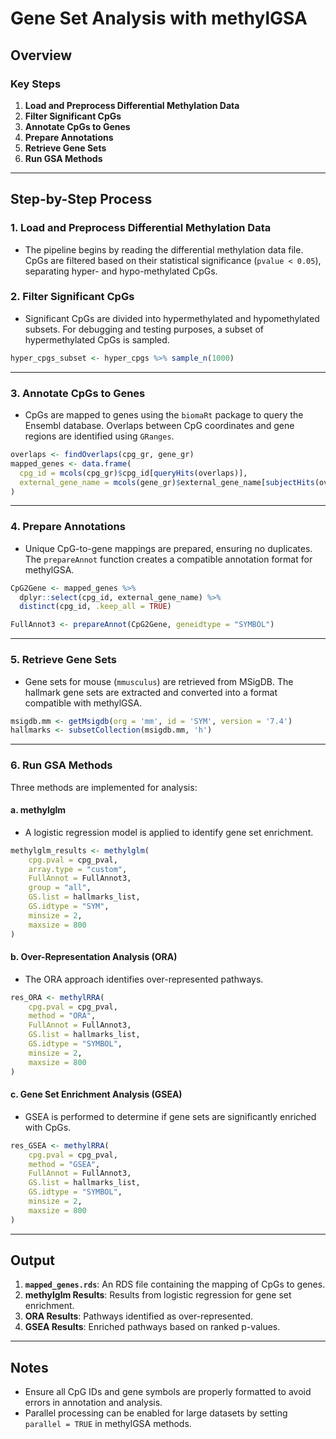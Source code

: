 # Gene Set Analysis with methylGSA

## Overview

### Key Steps
1. **Load and Preprocess Differential Methylation Data**
2. **Filter Significant CpGs**
3. **Annotate CpGs to Genes**
4. **Prepare Annotations**
5. **Retrieve Gene Sets**
6. **Run GSA Methods**

---

## Step-by-Step Process

### 1. Load and Preprocess Differential Methylation Data
- The pipeline begins by reading the differential methylation data file. CpGs are filtered based on their statistical significance (`pvalue < 0.05`), separating hyper- and hypo-methylated CpGs.

### 2. Filter Significant CpGs
- Significant CpGs are divided into hypermethylated and hypomethylated subsets. For debugging and testing purposes, a subset of hypermethylated CpGs is sampled.

```r
hyper_cpgs_subset <- hyper_cpgs %>% sample_n(1000)
```

---

### 3. Annotate CpGs to Genes
- CpGs are mapped to genes using the `biomaRt` package to query the Ensembl database. Overlaps between CpG coordinates and gene regions are identified using `GRanges`.

```r
overlaps <- findOverlaps(cpg_gr, gene_gr)
mapped_genes <- data.frame(
  cpg_id = mcols(cpg_gr)$cpg_id[queryHits(overlaps)],
  external_gene_name = mcols(gene_gr)$external_gene_name[subjectHits(overlaps)]
)
```

---

### 4. Prepare Annotations
- Unique CpG-to-gene mappings are prepared, ensuring no duplicates. The `prepareAnnot` function creates a compatible annotation format for methylGSA.

```r
CpG2Gene <- mapped_genes %>%
  dplyr::select(cpg_id, external_gene_name) %>%
  distinct(cpg_id, .keep_all = TRUE)

FullAnnot3 <- prepareAnnot(CpG2Gene, geneidtype = "SYMBOL")
```

---

### 5. Retrieve Gene Sets
- Gene sets for mouse (`mmusculus`) are retrieved from MSigDB. The hallmark gene sets are extracted and converted into a format compatible with methylGSA.

```r
msigdb.mm <- getMsigdb(org = 'mm', id = 'SYM', version = '7.4')
hallmarks <- subsetCollection(msigdb.mm, 'h')
```

---

### 6. Run GSA Methods
Three methods are implemented for analysis:

#### a. **methylglm**
- A logistic regression model is applied to identify gene set enrichment.

```r
methylglm_results <- methylglm(
    cpg.pval = cpg_pval,
    array.type = "custom",
    FullAnnot = FullAnnot3,
    group = "all",
    GS.list = hallmarks_list,
    GS.idtype = "SYM",
    minsize = 2,
    maxsize = 800
)
```

#### b. **Over-Representation Analysis (ORA)**
- The ORA approach identifies over-represented pathways.

```r
res_ORA <- methylRRA(
    cpg.pval = cpg_pval,
    method = "ORA",
    FullAnnot = FullAnnot3,
    GS.list = hallmarks_list,
    GS.idtype = "SYMBOL",
    minsize = 2,
    maxsize = 800
)
```

#### c. **Gene Set Enrichment Analysis (GSEA)**
- GSEA is performed to determine if gene sets are significantly enriched with CpGs.

```r
res_GSEA <- methylRRA(
    cpg.pval = cpg_pval,
    method = "GSEA",
    FullAnnot = FullAnnot3,
    GS.list = hallmarks_list,
    GS.idtype = "SYMBOL",
    minsize = 2,
    maxsize = 800
)
```

---

## Output

1. **`mapped_genes.rds`**: An RDS file containing the mapping of CpGs to genes.
2. **methylglm Results**: Results from logistic regression for gene set enrichment.
3. **ORA Results**: Pathways identified as over-represented.
4. **GSEA Results**: Enriched pathways based on ranked p-values.

---

## Notes
- Ensure all CpG IDs and gene symbols are properly formatted to avoid errors in annotation and analysis.
- Parallel processing can be enabled for large datasets by setting `parallel = TRUE` in methylGSA methods.
